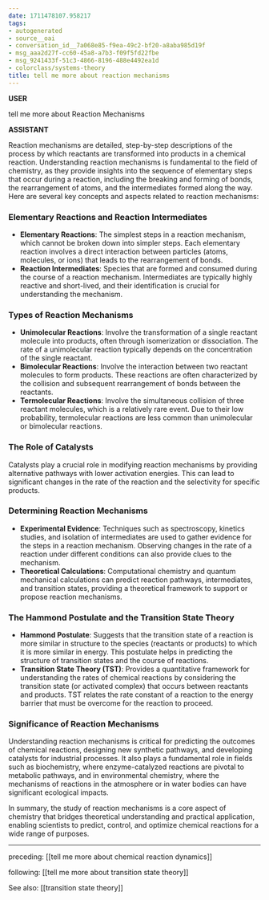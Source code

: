 ```yaml
---
date: 1711478107.958217
tags:
- autogenerated
- source__oai
- conversation_id__7a068e85-f9ea-49c2-bf20-a8aba985d19f
- msg_aaa2d27f-cc60-45a8-a7b3-f09f5fd22fbe
- msg_9241433f-51c3-4866-8196-488e4492ea1d
- colorclass/systems-theory
title: tell me more about reaction mechanisms
---
```


**USER**

tell me more about Reaction Mechanisms


**ASSISTANT**

Reaction mechanisms are detailed, step-by-step descriptions of the process by which reactants are transformed into products in a chemical reaction. Understanding reaction mechanisms is fundamental to the field of chemistry, as they provide insights into the sequence of elementary steps that occur during a reaction, including the breaking and forming of bonds, the rearrangement of atoms, and the intermediates formed along the way. Here are several key concepts and aspects related to reaction mechanisms:

### Elementary Reactions and Reaction Intermediates
- **Elementary Reactions**: The simplest steps in a reaction mechanism, which cannot be broken down into simpler steps. Each elementary reaction involves a direct interaction between particles (atoms, molecules, or ions) that leads to the rearrangement of bonds.
- **Reaction Intermediates**: Species that are formed and consumed during the course of a reaction mechanism. Intermediates are typically highly reactive and short-lived, and their identification is crucial for understanding the mechanism.

### Types of Reaction Mechanisms
- **Unimolecular Reactions**: Involve the transformation of a single reactant molecule into products, often through isomerization or dissociation. The rate of a unimolecular reaction typically depends on the concentration of the single reactant.
- **Bimolecular Reactions**: Involve the interaction between two reactant molecules to form products. These reactions are often characterized by the collision and subsequent rearrangement of bonds between the reactants.
- **Termolecular Reactions**: Involve the simultaneous collision of three reactant molecules, which is a relatively rare event. Due to their low probability, termolecular reactions are less common than unimolecular or bimolecular reactions.

### The Role of Catalysts
Catalysts play a crucial role in modifying reaction mechanisms by providing alternative pathways with lower activation energies. This can lead to significant changes in the rate of the reaction and the selectivity for specific products.

### Determining Reaction Mechanisms
- **Experimental Evidence**: Techniques such as spectroscopy, kinetics studies, and isolation of intermediates are used to gather evidence for the steps in a reaction mechanism. Observing changes in the rate of a reaction under different conditions can also provide clues to the mechanism.
- **Theoretical Calculations**: Computational chemistry and quantum mechanical calculations can predict reaction pathways, intermediates, and transition states, providing a theoretical framework to support or propose reaction mechanisms.

### The Hammond Postulate and the Transition State Theory
- **Hammond Postulate**: Suggests that the transition state of a reaction is more similar in structure to the species (reactants or products) to which it is more similar in energy. This postulate helps in predicting the structure of transition states and the course of reactions.
- **Transition State Theory (TST)**: Provides a quantitative framework for understanding the rates of chemical reactions by considering the transition state (or activated complex) that occurs between reactants and products. TST relates the rate constant of a reaction to the energy barrier that must be overcome for the reaction to proceed.

### Significance of Reaction Mechanisms
Understanding reaction mechanisms is critical for predicting the outcomes of chemical reactions, designing new synthetic pathways, and developing catalysts for industrial processes. It also plays a fundamental role in fields such as biochemistry, where enzyme-catalyzed reactions are pivotal to metabolic pathways, and in environmental chemistry, where the mechanisms of reactions in the atmosphere or in water bodies can have significant ecological impacts.

In summary, the study of reaction mechanisms is a core aspect of chemistry that bridges theoretical understanding and practical application, enabling scientists to predict, control, and optimize chemical reactions for a wide range of purposes.


---

preceding: [[tell me more about chemical reaction dynamics]]  


following: [[tell me more about transition state theory]]

See also: [[transition state theory]]